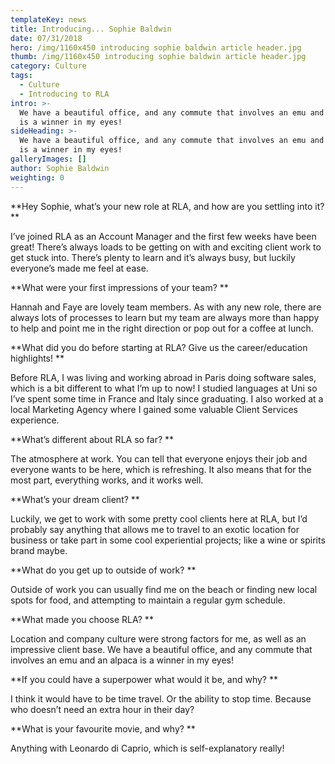 ```yaml
---
templateKey: news
title: Introducing... Sophie Baldwin
date: 07/31/2018
hero: /img/1160x450 introducing sophie baldwin article header.jpg
thumb: /img/1160x450 introducing sophie baldwin article header.jpg
category: Culture
tags:
  - Culture
  - Introducing to RLA
intro: >-
  We have a beautiful office, and any commute that involves an emu and an alpaca
  is a winner in my eyes!
sideHeading: >-
  We have a beautiful office, and any commute that involves an emu and an alpaca
  is a winner in my eyes!
galleryImages: []
author: Sophie Baldwin
weighting: 0
---
```

**Hey Sophie, what’s your new role at RLA, and how are you settling into it?**



I’ve joined RLA as an Account Manager and the first few weeks have been great! There’s always loads to be getting on with and exciting client work to get stuck into. There’s plenty to learn and it’s always busy, but luckily everyone’s made me feel at ease. 



**What were your first impressions of your team?**

Hannah and Faye are lovely team members. As with any new role, there are always lots of processes to learn but my team are always more than happy to help and point me in the right direction or pop out for a coffee at lunch. 



**What did you do before starting at RLA? Give us the career/education highlights!**



Before RLA, I was living and working abroad in Paris doing software sales, which is a bit different to what I’m up to now! I studied languages at Uni so I’ve spent some time in France and Italy since graduating. I also worked at a local Marketing Agency where I gained some valuable Client Services experience. 



**What’s different about RLA so far?**



The atmosphere at work. You can tell that everyone enjoys their job and everyone wants to be here, which is refreshing. It also means that for the most part, everything works, and it works well. 



**What’s your dream client?**

Luckily, we get to work with some pretty cool clients here at RLA, but I’d probably say anything that allows me to travel to an exotic location for business or take part in some cool experiential projects; like a wine or spirits brand maybe. 



**What do you get up to outside of work?**

Outside of work you can usually find me on the beach or finding new local spots for food, and attempting to maintain a regular gym schedule. 



**What made you choose RLA?**



Location and company culture were strong factors for me, as well as an impressive client base. We have a beautiful office, and any commute that involves an emu and an alpaca is a winner in my eyes! 



**If you could have a superpower what would it be, and why?**

I think it would have to be time travel. Or the ability to stop time. Because who doesn’t need an extra hour in their day?



**What is your favourite movie, and why?**

Anything with Leonardo di Caprio, which is self-explanatory really!
